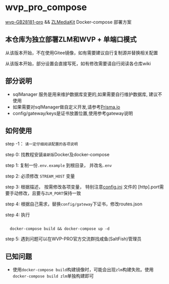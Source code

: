 # wvp_pro_compose

[wvp-GB28181-pro](https://github.com/648540858/wvp-GB28181-pro) && [ZLMediaKit](https://github.com/ZLMediaKit/ZLMediaKit) Docker-compose 部署方案

## 本仓库为独立部署ZLM和WVP + 单端口模式

  从该版本开始，不在使用Gitee镜像，如有需要建议自行复制源并替换相关配置

  从该版本开始，部分设置会直接写死，如有修改需要请自行阅读各仓库wiki

## 部分说明

- sqlManager 服务是用来维护数据库变更的,如果需要自行维护数据库, 建议不使用
- 如果需要对sqlManager做自定义开发,请参考[Prisma.io](https://prisma.io)
- config/gateway/keys是证书放置位置,使用参考gateway说明

## 如何使用

  step -1： ``请一定仔细阅读配置的各项说明``
  
  step 0: 找教程安装``最新版``Docker及docker-compose

  step 1: 复制一份``.env.example`` 到根目录， 并改名``.env``

  step 2: 必须修改 ``STREAM_HOST`` 变量

  step 3: 根据描述， 按需修改各项变量， 特别注意[config.ini](./wvp/config/config.ini) 文件的 [http].port需要手动修改，且要与``ZLM_PORT``保持一致

  step 4: 根据自己需求，替换``config/gateway``下证书，修改routes.json

  step 4: 执行

  ```shell
    
    docker-compose build && docker-compose up -d
  ```
  
  step 5: 遇到问题可以在WVP-PRO官方交流群找咸鱼(SaltFish)管理员

## 已知问题

  - 使用``docker-compose build``构建镜像时，可能会出现``zlm``构建失败。使用``docker-compose build zlm``单独构建即可
